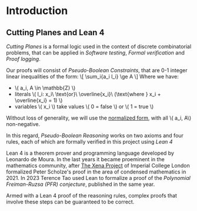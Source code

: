 Introduction
============

Cutting Planes and Lean 4
-----------------------------

*Cutting Planes* is a formal logic used in the context of discrete combinatorial problems, that can be applied in _Software testing_, _Formal verification_ and _Proof logging_.

Our proofs will consist of _Pseudo-Boolean Constraints_, that are 0-1 integer linear inequalities of the form:
\\[ \sum_i{a_i l_i} \ge A \\]
Where we have:
- \\( a_i, A \in \mathbb{Z} \\)
- literals \\( l_i: x_i\ \text{or}\ \overline{x_i}\ (\text{where } x_i + \overline{x_i} = 1) \\)
- variables \\( x_i \\) take values \\( 0 = false \\) or \\( 1 = true \\)

Without loss of generality, we will use the [normalized form](Bar95), with all \\( a_i, A\\) non-negative.

In this regard, _Pseudo-Boolean Reasoning_ works on two axioms and four rules, each of which are formally verified in this project using _Lean 4_

Lean 4 is a theorem prover and programming language developed by Leonardo de Moura. In the last years it became proeminent in the mathematics community, after [The Xena Project](https://www.ma.imperial.ac.uk/~buzzard/xena/) of Imperial College London formalized Peter Scholze's proof in the area of condensed mathematics in 2021. In 2023 Terence Tao used Lean to formalize a proof of the _Polynomial Freiman-Ruzsa (PFR) conjecture_, published in the same year.

Armed with a Lean 4 proof of the reasoning rules, complex proofs that involve these steps can be guaranteed to be correct.

<!-- Inline -->
<!-- \\( \int x dx = \frac{x^2}{2} + C \\) -->

<!-- Block -->
<!-- \\[ \mu = \frac{1}{N} \sum_{i=0} x_i \\] -->